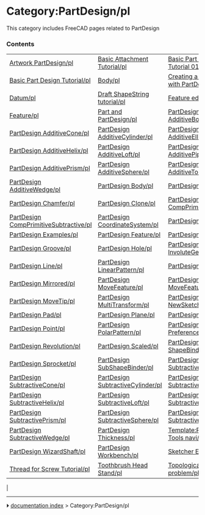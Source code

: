 # Category:PartDesign/pl
This category includes FreeCAD pages related to PartDesign

### Contents

|     |     |     |
| --- | --- | --- |
| [Artwork PartDesign/pl](Artwork_PartDesign/pl.md) | [Basic Attachment Tutorial/pl](Basic_Attachment_Tutorial/pl.md) | [Basic Part Design Tutorial 019/pl](Basic_Part_Design_Tutorial_019/pl.md) |
| [Basic Part Design Tutorial/pl](Basic_Part_Design_Tutorial/pl.md) | [Body/pl](Body/pl.md) | [Creating a simple part with PartDesign/pl](Creating_a_simple_part_with_PartDesign/pl.md) |
| [Datum/pl](Datum/pl.md) | [Draft ShapeString tutorial/pl](Draft_ShapeString_tutorial/pl.md) | [Feature editing/pl](Feature_editing/pl.md) |
| [Feature/pl](Feature/pl.md) | [Part and PartDesign/pl](Part_and_PartDesign/pl.md) | [PartDesign AdditiveBox/pl](PartDesign_AdditiveBox/pl.md) |
| [PartDesign AdditiveCone/pl](PartDesign_AdditiveCone/pl.md) | [PartDesign AdditiveCylinder/pl](PartDesign_AdditiveCylinder/pl.md) | [PartDesign AdditiveEllipsoid/pl](PartDesign_AdditiveEllipsoid/pl.md) |
| [PartDesign AdditiveHelix/pl](PartDesign_AdditiveHelix/pl.md) | [PartDesign AdditiveLoft/pl](PartDesign_AdditiveLoft/pl.md) | [PartDesign AdditivePipe/pl](PartDesign_AdditivePipe/pl.md) |
| [PartDesign AdditivePrism/pl](PartDesign_AdditivePrism/pl.md) | [PartDesign AdditiveSphere/pl](PartDesign_AdditiveSphere/pl.md) | [PartDesign AdditiveTorus/pl](PartDesign_AdditiveTorus/pl.md) |
| [PartDesign AdditiveWedge/pl](PartDesign_AdditiveWedge/pl.md) | [PartDesign Body/pl](PartDesign_Body/pl.md) | [PartDesign Boolean/pl](PartDesign_Boolean/pl.md) |
| [PartDesign Chamfer/pl](PartDesign_Chamfer/pl.md) | [PartDesign Clone/pl](PartDesign_Clone/pl.md) | [PartDesign CompPrimitiveAdditive/pl](PartDesign_CompPrimitiveAdditive/pl.md) |
| [PartDesign CompPrimitiveSubtractive/pl](PartDesign_CompPrimitiveSubtractive/pl.md) | [PartDesign CoordinateSystem/pl](PartDesign_CoordinateSystem/pl.md) | [PartDesign Draft/pl](PartDesign_Draft/pl.md) |
| [PartDesign Examples/pl](PartDesign_Examples/pl.md) | [PartDesign Feature/pl](PartDesign_Feature/pl.md) | [PartDesign Fillet/pl](PartDesign_Fillet/pl.md) |
| [PartDesign Groove/pl](PartDesign_Groove/pl.md) | [PartDesign Hole/pl](PartDesign_Hole/pl.md) | [PartDesign InvoluteGear/pl](PartDesign_InvoluteGear/pl.md) |
| [PartDesign Line/pl](PartDesign_Line/pl.md) | [PartDesign LinearPattern/pl](PartDesign_LinearPattern/pl.md) | [PartDesign Migrate/pl](PartDesign_Migrate/pl.md) |
| [PartDesign Mirrored/pl](PartDesign_Mirrored/pl.md) | [PartDesign MoveFeature/pl](PartDesign_MoveFeature/pl.md) | [PartDesign MoveFeatureInTree/pl](PartDesign_MoveFeatureInTree/pl.md) |
| [PartDesign MoveTip/pl](PartDesign_MoveTip/pl.md) | [PartDesign MultiTransform/pl](PartDesign_MultiTransform/pl.md) | [PartDesign NewSketch/pl](PartDesign_NewSketch/pl.md) |
| [PartDesign Pad/pl](PartDesign_Pad/pl.md) | [PartDesign Plane/pl](PartDesign_Plane/pl.md) | [PartDesign Pocket/pl](PartDesign_Pocket/pl.md) |
| [PartDesign Point/pl](PartDesign_Point/pl.md) | [PartDesign PolarPattern/pl](PartDesign_PolarPattern/pl.md) | [PartDesign Preferences/pl](PartDesign_Preferences/pl.md) |
| [PartDesign Revolution/pl](PartDesign_Revolution/pl.md) | [PartDesign Scaled/pl](PartDesign_Scaled/pl.md) | [PartDesign ShapeBinder/pl](PartDesign_ShapeBinder/pl.md) |
| [PartDesign Sprocket/pl](PartDesign_Sprocket/pl.md) | [PartDesign SubShapeBinder/pl](PartDesign_SubShapeBinder/pl.md) | [PartDesign SubtractiveBox/pl](PartDesign_SubtractiveBox/pl.md) |
| [PartDesign SubtractiveCone/pl](PartDesign_SubtractiveCone/pl.md) | [PartDesign SubtractiveCylinder/pl](PartDesign_SubtractiveCylinder/pl.md) | [PartDesign SubtractiveEllipsoid/pl](PartDesign_SubtractiveEllipsoid/pl.md) |
| [PartDesign SubtractiveHelix/pl](PartDesign_SubtractiveHelix/pl.md) | [PartDesign SubtractiveLoft/pl](PartDesign_SubtractiveLoft/pl.md) | [PartDesign SubtractivePipe/pl](PartDesign_SubtractivePipe/pl.md) |
| [PartDesign SubtractivePrism/pl](PartDesign_SubtractivePrism/pl.md) | [PartDesign SubtractiveSphere/pl](PartDesign_SubtractiveSphere/pl.md) | [PartDesign SubtractiveTorus/pl](PartDesign_SubtractiveTorus/pl.md) |
| [PartDesign SubtractiveWedge/pl](PartDesign_SubtractiveWedge/pl.md) | [PartDesign Thickness/pl](PartDesign_Thickness/pl.md) | [Template:PartDesign Tools navi/pl](Template_PartDesign_Tools_navi/pl.md) |
| [PartDesign WizardShaft/pl](PartDesign_WizardShaft/pl.md) | [PartDesign Workbench/pl](PartDesign_Workbench/pl.md) | [Sketcher Examples/pl](Sketcher_Examples/pl.md) |
| [Thread for Screw Tutorial/pl](Thread_for_Screw_Tutorial/pl.md) | [Toothbrush Head Stand/pl](Toothbrush_Head_Stand/pl.md) | [Topological naming problem/pl](Topological_naming_problem/pl.md) |
|



---
⏵ [documentation index](../README.md) > Category:PartDesign/pl
